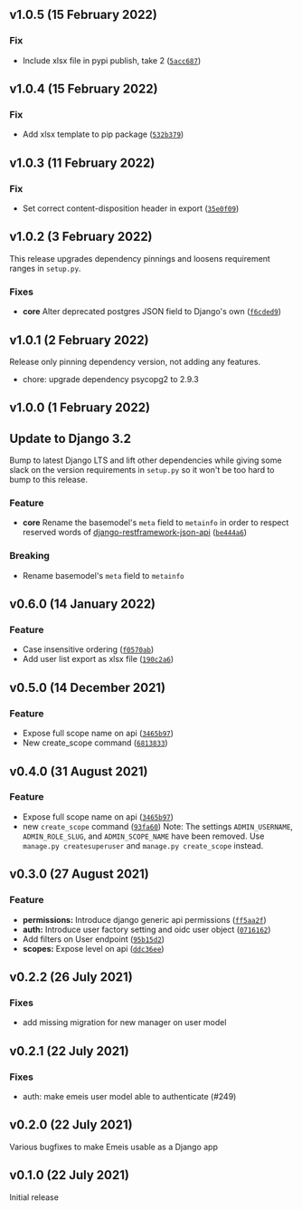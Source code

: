 ## v1.0.5 (15 February 2022)

### Fix
* Include xlsx file in pypi publish, take 2 ([`5acc687`](https://github.com/projectcaluma/emeis/commit/5acc68780a6ce2403c6780fd8766f1b99d299e50))

## v1.0.4 (15 February 2022)

### Fix
* Add xlsx template to pip package ([`532b379`](https://github.com/projectcaluma/emeis/commit/532b379edfcebc6d8a7ea6ff6c176682a0b74806))

## v1.0.3 (11 February 2022)

### Fix
* Set correct content-disposition header in export ([`35e0f09`](https://github.com/projectcaluma/emeis/commit/35e0f09aa99d552d70f6920ce61df989fb9d01ad))

## v1.0.2 (3 February 2022)

This release upgrades dependency pinnings and loosens requirement ranges in `setup.py`.

### Fixes
* **core** Alter deprecated postgres JSON field to Django's own ([`f6cded9`](https://github.com/projectcaluma/emeis/commit/f6cded94a602ff16842f85340ece0dfa55ad12dc))

## v1.0.1 (2 February 2022)

Release only pinning dependency version, not adding any features.
* chore: upgrade dependency psycopg2 to 2.9.3

## v1.0.0 (1 February 2022)

## Update to Django 3.2
Bump to latest Django LTS and lift other dependencies while giving some slack on the version requirements in `setup.py` so it won't be too hard to bump to this release.

### Feature
* **core** Rename the basemodel's `meta` field to `metainfo` in order to respect reserved words of [django-restframework-json-api](https://github.com/django-json-api/django-rest-framework-json-api/blob/main/CHANGELOG.md#430---2021-12-10) ([`be444a6`](https://github.com/projectcaluma/emeis/pull/298/commits/be444a622b05139df041b2530018672cb95dad91))

### Breaking
* Rename basemodel's `meta` field to `metainfo`

## v0.6.0 (14 January 2022)

### Feature
* Case insensitive ordering ([`f0570ab`](https://github.com/projectcaluma/emeis/commit/f0570ab9a25e02d8e5aff96a8eb30a48b5d24692))
* Add user list export as xlsx file ([`190c2a6`](https://github.com/projectcaluma/emeis/commit/190c2a6d2ca05a7f862d84623d4675a730b03ad4))

## v0.5.0 (14 December 2021)

### Feature
* Expose full scope name on api ([`3465b97`](https://github.com/projectcaluma/emeis/commit/3465b97862e1b56a7ebfe6f4e2aeb273025141b7))
* New create_scope command ([`6813833`](https://github.com/projectcaluma/emeis/commit/68138334729d7cf53bc90acf629a7e0ade1ff56b))


## v0.4.0 (31 August 2021)

### Feature

* Expose full scope name on api ([`3465b97`](https://github.com/projectcaluma/emeis/commit/3465b97862e1b56a7ebfe6f4e2aeb273025141b7))
* new `create_scope` command ([`93fa60`](https://github.com/projectcaluma/emeis/commit/93fa6058b885c5215e3264564eae66c5250406d6))
  Note: The settings `ADMIN_USERNAME`, `ADMIN_ROLE_SLUG`, and `ADMIN_SCOPE_NAME`
  have been removed. Use `manage.py createsuperuser` and `manage.py create_scope`
  instead.


##  v0.3.0 (27 August 2021)

### Feature
* **permissions:** Introduce django generic api permissions ([`ff5aa2f`](https://github.com/projectcaluma/emeis/commit/ff5aa2f5f016d2236f669a0b8f3ea72ac5e67e72))
* **auth:** Introduce user factory setting and oidc user object ([`0716162`](https://github.com/projectcaluma/emeis/commit/0716162bf8963d7e167a8935e1f0dd3aff79a91d))
* Add filters on User endpoint ([`95b15d2`](https://github.com/projectcaluma/emeis/commit/95b15d2172a2b7a7bb3d189e6399f4ac97bc576a))
* **scopes:** Expose level on api ([`ddc36ee`](https://github.com/projectcaluma/emeis/commit/ddc36ee9682bb89f1f1f4697cd36e75215cb1a87))


## v0.2.2 (26 July 2021)

### Fixes

* add missing migration for new manager on user model

## v0.2.1 (22 July 2021)

### Fixes

*  auth: make emeis user model able to authenticate (#249)

## v0.2.0 (22 July 2021)

Various bugfixes to make Emeis usable as a Django app


## v0.1.0 (22 July 2021)

Initial release
